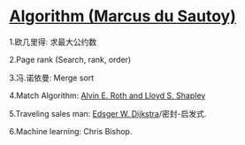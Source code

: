 # [Algorithm (Marcus du Sautoy)](https://movie.douban.com/subject/4139917/)

1.欧几里得: 求最大公约数

2.Page rank (Search, rank, order)

3.冯.诺依曼: Merge sort

4.Match Algorithm: [Alvin E. Roth and Lloyd S. Shapley](https://www.nobelprize.org/nobel_prizes/economic-sciences/laureates/2012/)

5.Traveling sales man: [Edsger W. Dijkstra](https://en.wikipedia.org/wiki/Edsger_W._Dijkstra)/密封-启发式.

6.Machine learning: Chris Bishop.
